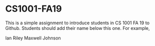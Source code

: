 # CS1001-FA19
This is a simple assignment to introduce students in CS 1001 FA 19 to Github.
Students should add their name below this one. For example,

Ian Riley
Maxwell Johnson

